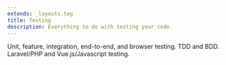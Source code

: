 ```yaml
---
extends: _layouts.tag
title: Testing
description: Everything to do with testing your code.
---
```


Unit, feature, integration, end-to-end, and browser testing. TDD and BDD. Laravel/PHP and Vue.js/Javascript testing.
